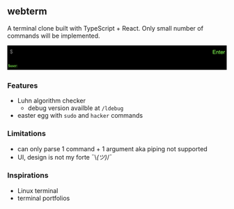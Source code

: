 ## webterm

A terminal clone built with TypeScript + React. Only small number of commands will be implemented.

![](./ref/entry.png)

### Features

- Luhn algorithm checker
  - debug version availble at `/ldebug`
- easter egg with `sudo` and `hacker` commands

### Limitations

- can only parse 1 command + 1 argument aka piping not supported
- UI, design is not my forte ¯\\_(ツ)_/¯

### Inspirations

- Linux terminal
- terminal portfolios